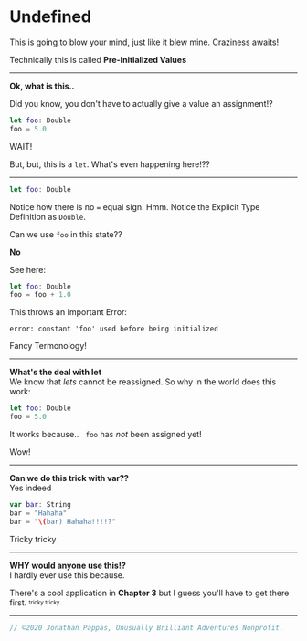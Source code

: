 # **Undefined**

This is going to blow your mind, just like it blew mine. Craziness awaits!

Technically this is called **Pre-Initialized Values**

---
**Ok, what is this..**

Did you know, you don't have to actually give a value an assignment!?

```swift
let foo: Double
foo = 5.0
```

WAIT!

But, but, this is a `let`. What's even happening here!??

---

```swift
let foo: Double
```

Notice how there is no `=` equal sign. Hmm. Notice the Explicit Type Definition as `Double`.

Can we use `foo` in this state??

**No**

See here:

```swift
let foo: Double
foo = foo + 1.0
```

This throws an Important Error:

`error: constant 'foo' used before being initialized`

Fancy Termonology!

---
**What's the deal with let**<br>
We know that *lets* cannot be reassigned. So why in the world does this work:

```swift
let foo: Double
foo = 5.0
```

It works because..   `foo` has *not* been assigned yet!

Wow!

---
**Can we do this trick with var??**<br>
Yes indeed

```swift
var bar: String
bar = "Hahaha"
bar = "\(bar) Hahaha!!!!?"
```

Tricky tricky

---
**WHY would anyone use this!?**<br>
I hardly ever use this because.

There's a cool application in **Chapter 3** but I guess you'll have to get there first. <sub><sup>tricky tricky..</sup></sub>

---

```swift
// ©2020 Jonathan Pappas, Unusually Brilliant Adventures Nonprofit.
```